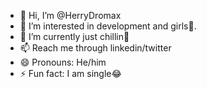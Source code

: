 - 👋 Hi, I’m @HerryDromax
- 👀 I’m interested in development and girls💃.
- 🌱 I’m currently just chillin🚬
- 📫 Reach me through linkedin/twitter 
- 😄 Pronouns: He/him
- ⚡ Fun fact: I am single😂

<!---
HerryDromax/HerryDromax is a ✨ special ✨ repository because its `README.md` (this file) appears on your GitHub profile.
You can click the Preview link to take a look at your changes.
--->
